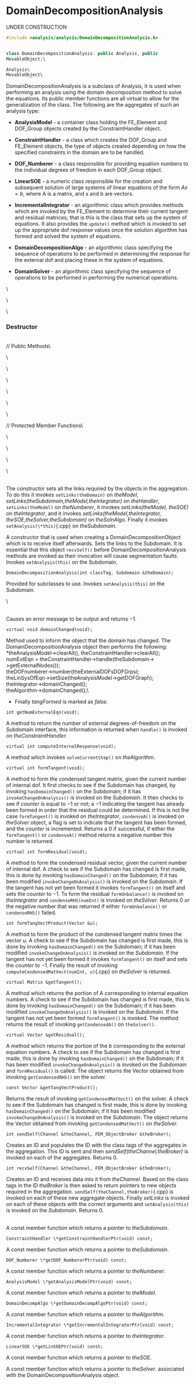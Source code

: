# DomainDecompositionAnalysis

UNDER CONSTRUCTION

```cpp
#include <analysis/analysis/DomainDecompositionAnalysis.h>


class DomainDecompositionAnalysis: public Analysis, public
MovableObject;\

Analysis\
MovableObject\
```


DomainDecompositionAnalysis is a subclass of Analysis, it is used when
performing an analysis using the domain decomposition method to solve
the equations. Its public member functions are all virtual to allow for
the generalization of the class. The following are the aggregates of
such an analysis type:

-   **AnalysisModel** - a container class holding the FE_Element and
    DOF_Group objects created by the ConstraintHandler object.

-   **ConstraintHandler** - a class which creates the DOF_Group and
    FE_Element objects, the type of objects created depending on how the
    specified constraints in the domain are to be handled.

-   **DOF_Numberer** - a class responsible for providing equation
    numbers to the individual degrees of freedom in each DOF_Group
    object.

-   **LinearSOE** - a numeric class responsible for the creation and
    subsequent solution of large systems of linear equations of the form
    $Ax = b$, where A is a matrix, and x and b are vectors.

-   **IncrementalIntegrator** - an algorithmic class which provides
    methods which are invoked by the FE_Element to determine their
    current tangent and residual matrices; that is this is the class
    that sets up the system of equations. It also provides the
    `update()` method which is invoked to set up the appropriate dof
    response values once the solution algorithm has formed and solved
    the system of equations.

-   **DomainDecompositionAlgo** - an algorithmic class specifying the
    sequence of operations to be performed in determining the response
    for the external dof and placing these in the system of equations.

-   **DomainSolver** - an algorithmic class specifying the sequence of
    operations to be performed in performing the numerical operations.


\

\

\
### Destructor

\
// Public Methods\

\

\

\

\

\

\

// Protected Member Functions\

\

\

\

\

\
The constructor sets all the links required by the objects in the
aggregation. To do this it invokes `setLinks(theDomain)` on *theModel*,
*setLinks(theSubdomain,theModel,theIntegrator)* on *theHandler*,
`setLinks(theModel)` on *theNumberer*, it invokes *setLinks(theModel,
theSOE)* on *theIntegrator*, and it invokes
*setLinks(theModel,theIntegrator, theSOE,theSolver,theSubdomain)* on
*theSolnAlgo*. Finally it invokes `setAnalysis(\*this)`{.cpp} on
*theSubdomain*.

A constructor that is used when creating a DomainDecompositionObject
which is to receive itself afterwards. Sets the links to the Subdomain.
It is essential that this object `recvSelf()` before
DomainDecompositionAnalysis methods are invoked as their invocation will
cause segmentation faults. Invokes `setAnalysis(this)` on the
Subdomain.

```{.cpp}
DomainDecompositionAnalysis(int classTag, Subdomain &theDomain);
```

Provided for subclasses to use. Invokes `setAnalysis(this)` on the
Subdomain.

\

\
Causes an error message to be output and returns $-1$.

```{.cpp}
virtual void domainChanged(void);
```

Method used to inform the object that the domain has changed. The
DomainDecompositionAnalysis object then performs the following:\
*theAnalysisModel-$>$clearAll(), theConstraintHandler-$>$clearAll();\
numExtEqn =
theConstraintHandler-$>$handle(theSubdomain-$>$getExternalNodes());\
theDOFnumberer-$>$number(theExternalDOFsDOFGrps);\
theLinSysOfEqn-$>$setSize(theAnalysisModel-$>$getDOFGraph);\
theIntegrator-$>$domainChanged();\
theAlgorithm-$>$domainChanged();\
* Finally *tangFormed* is marked as *false*.

```{.cpp}
int getNumExternalEqn(void);
```

A method to return the number of external degrees-of-freedom on the
Subdomain interface, this information is returned when `handle()` is
invoked on *theConstraintHandler*.

```{.cpp}
virtual int computeInternalResponse(void);
```

A method which invokes `solveCurrentStep()` on *theAlgorithm*.

```{.cpp}
virtual int formTangent(void);
```

A method to form the condensed tangent matrix, given the current number
of internal dof. It first checks to see if the Subdomain has changed, by
invoking `hasDomainChanged()` on the Subdomain; if it has
`invokeChangeOnAnalysis()` is invoked on the *Subdomain*. It then checks
to see if *counter* is equal to $-1$ or not; a $-1$ indicating the
tangent has already been formed in order that the residual could be
determined. If this is not the case `formTangent()` is invoked on
*theIntegrator*, `condenseA()` is invoked on *theSolver* object, a flag
is set to indicate that the tangent has been formed, and the *counter*
is incremented. Returns a $0$ if successful, if either the
`formTangent()` or `condenseA()` method returns a negative number this
number is returned.

```{.cpp}
virtual int formResidual(void);
```

A method to form the condensed residual vector, given the current number
of internal dof. A check to see if the Subdomain has changed is first
made, this is done by invoking `hasDomainChanged()` on the Subdomain; if
it has been modified `invokeChangeOnAnalysis()` is invoked on the
*Subdomain*. If the tangent has not yet been formed it invokes
`formTangent()` on itself and sets the *counter* to $-1$. To form the
residual `formUnbalance()` is invoked on *theIntegrator* and
`condenseRHS(numInt)` is invoked on *theSolver*. Returns $0$ or the
negative number that was returned if either `formUnbalance()` or
`condenseRHS()` failed.

```{.cpp}
int formTangVectProduct(Vector &u);
```

A method to form the product of the condensed tangent matrix times the
vector $u$. A check to see if the Subdomain has changed is first made,
this is done by invoking `hasDomainChanged()` on the Subdomain; if it
has been modified `invokeChangeOnAnalysis()` is invoked on the
*Subdomain*. If the tangent has not yet been formed it invokes
`formTangent()` on itself and sets the *counter* to $-1$. Finally the
result of invoking `computeCondensedMatVect(numInt, u)`{.cpp} on *theSolver*
is returned.

```{.cpp}
virtual Matrix &getTangent();
```

A method which returns the portion of A corresponding to internal
equation numbers. A check to see if the Subdomain has changed is first
made, this is done by invoking `hasDomainChanged()` on the Subdomain; if
it has been modified `invokeChangeOnAnalysis()` is invoked on the
*Subdomain*. If the tangent has not yet been formed `formTangent()` is
invoked. The method returns the result of invoking `getCondensedA()` on
`theSolver()`.

```{.cpp}
virtual Vector &getResidual();
```

A method which returns the portion of the $b$ corresponding to the
external equation numbers. A check to see if the Subdomain has changed
is first made, this is done by invoking `hasDomainChanged()` on the
Subdomain; if it has been modified `invokeChangeOnAnalysis()` is invoked
on the *Subdomain* and `formResidual()` is called. The object returns
the Vector obtained from invoking `getCondensedRHS()` on the solver.

```{.cpp}
const Vector &getTangVectProduct();
```

Returns the result of invoking `getCondensedMatVect()` on the solver. A
check to see if the Subdomain has changed is first made, this is done by
invoking `hasDomainChanged()` on the Subdomain; if it has been modified
`invokeChangeOnAnalysis()` is invoked on the *Subdomain*. The object
returns the Vector obtained from invoking `getCondensedMatVect()` on
*theSolver*.

```{.cpp}
int sendSelf(Channel &theChannel, FEM_ObjectBroker &theBroker);
```

Creates an ID and populates the ID with the class tags of the aggregates
in the aggregation. This ID is sent and then
*sendSelf(theChannel,theBroker)* is invoked on each of the aggregates.
Returns 0.

```{.cpp}
int recvSelf(Channel &theChannel, FEM_ObjectBroker &theBroker);
```

Creates an ID and receives data into it from *theChannel*. Based on the
class tags in the ID *theBroker* is then asked to return pointers to new
objects required in the aggregation. `sendSelf(theChannel,theBroker)`{.cpp} is
invoked on each of these new aggregate objects. Finally *setLinks* is
invoked on each of these objects with the correct arguments and
`setAnalysis(this)` is invoked on the *Subdomain*. Returns 0.

\
A const member function which returns a pointer to *theSubdomain*.

```{.cpp}
ConstraintHandler \*getConstraintHandlerPtr(void) const;
```

A const member function which returns a pointer to *theSubdomain*.

```{.cpp}
DOF_Numberer \*getDOF_NumbererPtr(void) const;
```

A const member function which returns a pointer to *theNumberer*.

```{.cpp}
AnalysisModel \*getAnalysisModelPtr(void) const;
```

A const member function which returns a pointer to *theModel*.

```{.cpp}
DomainDecompAlgo \*getDomainDecompAlgoPtr(void) const;
```

A const member function which returns a pointer to *theAlgorithm*.

```{.cpp}
IncrementalIntegrator \*getIncrementalIntegratorPtr(void) const;
```

A const member function which returns a pointer to *theIntegrator*.

```{.cpp}
LinearSOE \*getLinSOEPtr(void) const;
```

A const member function which returns a pointer to *theSOE*.

A const member function which returns a pointer to *theSolver*.
associated with the DomainDecompositionAnalysis object.
